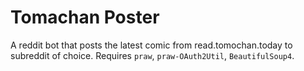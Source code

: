 # Tomachan Poster
A reddit bot that posts the latest comic from read.tomochan.today to subreddit of choice.
Requires `praw`, `praw-OAuth2Util`, `BeautifulSoup4`.
